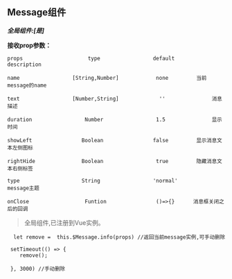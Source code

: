## Message组件

***全局组件:[是]***

**接收prop参数：**

    props                     type                 default          description

    name                 [String,Number]            none         当前message的name

    text                 [Number,String]             ''               消息描述

    duration                 Number                 1.5               显示时间

    showLeft                Boolean                false         显示消息文本左侧图标

    rightHide               Boolean                 true         隐藏消息文本右侧标签

    type                    String                 'normal'         message主题

    onClose                  Funtion                ()=>{}      消息框关闭之后的回调



  > 全局组件,已注册到Vue实例。


 ```
   let remove =  this.$Message.info(props) //返回当前message实例,可手动删除

  setTimeout(() => {
     remove();

  }, 3000) //手动删除

 ```
